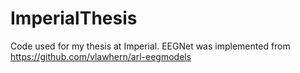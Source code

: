 # ImperialThesis
Code used for my thesis at Imperial. EEGNet was implemented from https://github.com/vlawhern/arl-eegmodels
